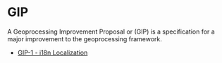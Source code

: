 # GIP

A Geoprocessing Improvement Proposal or (GIP) is a specification for a major improvement to the geoprocessing framework.

- [GIP-1 - i18n Localization](./GIP-1-i18n.md)

